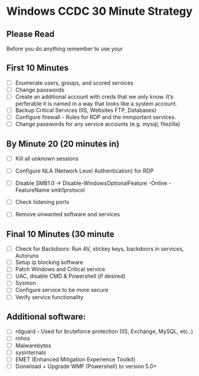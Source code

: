 # Windows CCDC 30 Minute Strategy

## Please Read 
Before you do anything remember to use your 

## First 10 Minutes 
- [ ] Enumerate users, groups, and scored services
- [ ] Change passwords
- [ ] Create an additional account with creds that we only know. It’s perferable it is named in a way that looks like a system account.
- [ ] Backup Critical Services (IIS, Websites FTP, Databases)
- [ ] Configure firewall - Rules for RDP and the immportant services.
- [ ] Change passwords for any service accounts (e.g. mysql, filezilla)

## By Minute 20 (20 minutes in)  
- [ ] Kill all unknown sessions
- [ ] Configure NLA (Network Level Authentication) for RDP
- [ ] Disable SMB1.0 -> Disable-WindowsOptionalFeature -Online -FeatureName smb1protocol
- [ ] Check listening ports
- [ ] Remove unwanted software and services


## Final 10 Minutes (30 minute
- [ ] Check for Backdoors: Run AV, stickey keys, backdoors in services, Autoruns
- [ ] Setup ip blocking software
- [ ] Patch Windows and Critical service
- [ ] UAC, disable CMD & Powershell (if desired)
- [ ] Sysmon
- [ ] Configure service to be more secure
- [ ] Verify service functionality

## Additional software:
- [ ] rdguard - Used for bruteforce protection (IIS, Exchange, MySQL, etc..)
- [ ] rohos
- [ ] Malwarebytes
- [ ] sysinternals
- [ ] EMET (Enhanced Mitigation Experience Toolkit)
- [ ] Donwload + Upgrade WMF (Powershell) to version 5.0+
